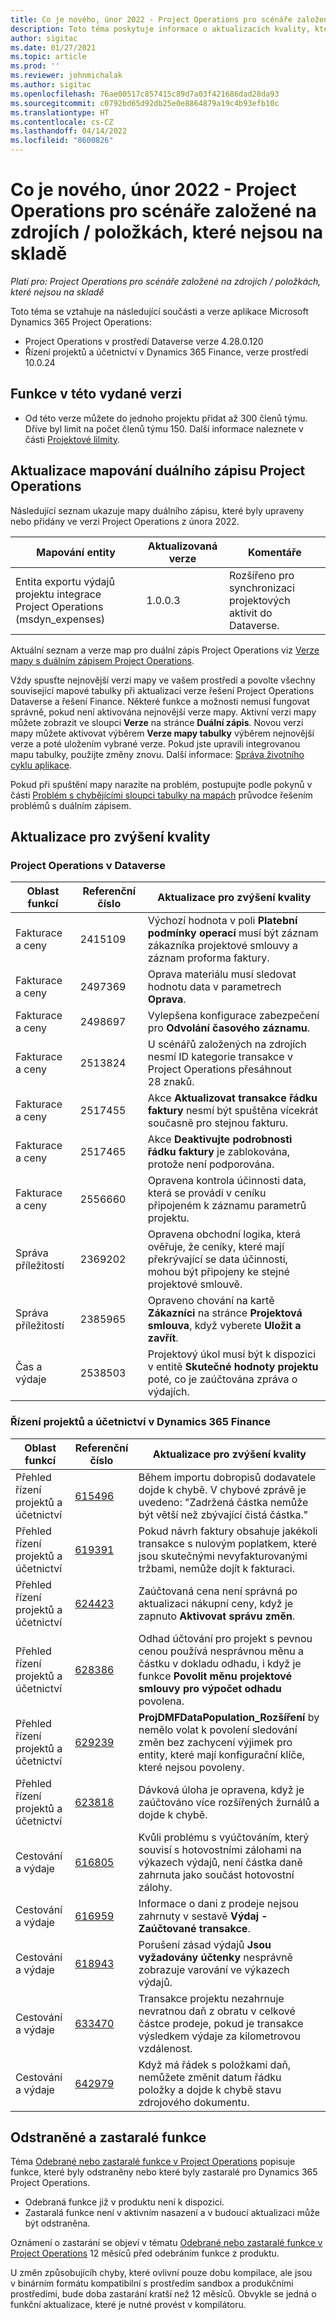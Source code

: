 ```yaml
---
title: Co je nového, únor 2022 - Project Operations pro scénáře založené na zdrojích / položkách, které nejsou na skladě
description: Toto téma poskytuje informace o aktualizacích kvality, které jsou k dispozici ve verzi Project Operations z února 2022 pro scénáře založené na zdrojích / neskladových položkách.
author: sigitac
ms.date: 01/27/2021
ms.topic: article
ms.prod: ''
ms.reviewer: johnmichalak
ms.author: sigitac
ms.openlocfilehash: 76ae00517c857415c89d7a03f421686dad28da93
ms.sourcegitcommit: c0792bd65d92db25e0e8864879a19c4b93efb10c
ms.translationtype: HT
ms.contentlocale: cs-CZ
ms.lasthandoff: 04/14/2022
ms.locfileid: "8600826"
---
```

# <a name="whats-new-february-2022---project-operations-for-resourcenon-stocked-based-scenarios"></a>Co je nového, únor 2022 - Project Operations pro scénáře založené na zdrojích / položkách, které nejsou na skladě

*Platí pro: Project Operations pro scénáře založené na zdrojích / položkách, které nejsou na skladě*

Toto téma se vztahuje na následující součásti a verze aplikace Microsoft Dynamics 365 Project Operations:

- Project Operations v prostředí Dataverse verze 4.28.0.120
- Řízení projektů a účetnictví v Dynamics 365 Finance, verze prostředí 10.0.24

## <a name="features-included-in-this-release"></a>Funkce v této vydané verzi

- Od této verze můžete do jednoho projektu přidat až 300 členů týmu. Dříve byl limit na počet členů týmu 150. Další informace naleznete v části [Projektové lilmity](../project-management/create-wbs.md#project-limitations).

## <a name="project-operations-dual-write-map-updates"></a>Aktualizace mapování duálního zápisu Project Operations

Následující seznam ukazuje mapy duálního zápisu, které byly upraveny nebo přidány ve verzi Project Operations z února 2022.

| Mapování entity | Aktualizovaná verze | Komentáře |
| --- | --- | --- |
| Entita exportu výdajů projektu integrace Project Operations (msdyn\_expenses) | 1.0.0.3 | Rozšířeno pro synchronizaci projektových aktivit do Dataverse. |

Aktuální seznam a verze map pro duální zápis Project Operations viz [Verze mapy s duálním zápisem Project Operations](../environment/resource-dual-write-maps.md).

Vždy spusťte nejnovější verzi mapy ve vašem prostředí a povolte všechny související mapové tabulky při aktualizaci verze řešení Project Operations Dataverse a řešení Finance. Některé funkce a možnosti nemusí fungovat správně, pokud není aktivována nejnovější verze mapy. Aktivní verzi mapy můžete zobrazit ve sloupci **Verze** na stránce **Duální zápis**. Novou verzi mapy můžete aktivovat výběrem **Verze mapy tabulky** výběrem nejnovější verze a poté uložením vybrané verze. Pokud jste upravili integrovanou mapu tabulky, použijte změny znovu. Další informace: [Správa životního cyklu aplikace](/dynamics365/fin-ops-core/dev-itpro/data-entities/dual-write/app-lifecycle-management).

Pokud při spuštění mapy narazíte na problém, postupujte podle pokynů v části [Problém s chybějícími sloupci tabulky na mapách](/dynamics365/fin-ops-core/dev-itpro/data-entities/dual-write/dual-write-troubleshooting-finops-upgrades#missing-table-columns-issue-on-maps) průvodce řešením problémů s duálním zápisem.

## <a name="quality-updates"></a>Aktualizace pro zvýšení kvality

### <a name="project-operations-on-dataverse"></a>Project Operations v Dataverse

| Oblast funkcí | Referenční číslo | Aktualizace pro zvýšení kvality |
| --- | --- | --- |
| Fakturace a ceny | 2415109 | Výchozí hodnota v poli **Platební podmínky operací** musí být záznam zákazníka projektové smlouvy a záznam proforma faktury. |
| Fakturace a ceny | 2497369 | Oprava materiálu musí sledovat hodnotu data v parametrech **Oprava**. |
| Fakturace a ceny | 2498697 | Vylepšena konfigurace zabezpečení pro **Odvolání časového záznamu**. |
| Fakturace a ceny | 2513824 | U scénářů založených na zdrojích nesmí ID kategorie transakce v Project Operations přesáhnout 28 znaků. |
| Fakturace a ceny | 2517455 | Akce **Aktualizovat transakce řádku faktury** nesmí být spuštěna vícekrát současně pro stejnou fakturu. |
| Fakturace a ceny | 2517465 | Akce **Deaktivujte podrobnosti řádku faktury** je zablokována, protože není podporována. |
| Fakturace a ceny | 2556660 | Opravena kontrola účinnosti data, která se provádí v ceníku připojeném k záznamu parametrů projektu. |
| Správa příležitostí | 2369202 | Opravena obchodní logika, která ověřuje, že ceníky, které mají překrývající se data účinnosti, mohou být připojeny ke stejné projektové smlouvě. |
| Správa příležitostí | 2385965 | Opraveno chování na kartě **Zákazníci** na stránce **Projektová smlouva**, když vyberete **Uložit a zavřít**. |
| Čas a výdaje | 2538503 | Projektový úkol musí být k dispozici v entitě **Skutečné hodnoty projektu** poté, co je zaúčtována zpráva o výdajích. |

### <a name="project-management-and-accounting-on-dynamics-365-finance"></a>Řízení projektů a účetnictví v Dynamics 365 Finance

| Oblast funkcí | Referenční číslo | Aktualizace pro zvýšení kvality |
| --- | --- | --- |
| Přehled řízení projektů a účetnictví | [615496](https://fix.lcs.dynamics.com/Issue/Details/?bugId=615496) | Během importu dobropisů dodavatele dojde k chybě. V chybové zprávě je uvedeno: "Zadržená částka nemůže být větší než zbývající čistá částka." |
| Přehled řízení projektů a účetnictví | [619391](https://fix.lcs.dynamics.com/Issue/Details/?bugId=619391) | Pokud návrh faktury obsahuje jakékoli transakce s nulovým poplatkem, které jsou skutečnými nevyfakturovanými tržbami, nemůže dojít k fakturaci. |
| Přehled řízení projektů a účetnictví | [624423](https://fix.lcs.dynamics.com/Issue/Details/?bugId=624423) | Zaúčtovaná cena není správná po aktualizaci nákupní ceny, když je zapnuto **Aktivovat správu změn**.|
| Přehled řízení projektů a účetnictví | [628386](https://fix.lcs.dynamics.com/Issue/Details/?bugId=628386) | Odhad účtování pro projekt s pevnou cenou používá nesprávnou měnu a částku v dokladu odhadu, i když je funkce **Povolit měnu projektové smlouvy pro výpočet odhadu** povolena. |
| Přehled řízení projektů a účetnictví | [629239](https://fix.lcs.dynamics.com/Issue/Details/?bugId=629239) | **ProjDMFDataPopulation\_Rozšíření** by nemělo volat k povolení sledování změn bez zachycení výjimek pro entity, které mají konfigurační klíče, které nejsou povoleny. |
| Přehled řízení projektů a účetnictví | [623818](https://fix.lcs.dynamics.com/Issue/Details/?bugId=623818) | Dávková úloha je opravena, když je zaúčtováno více rozšířených žurnálů a dojde k chybě. |
| Cestování a výdaje | [616805](https://fix.lcs.dynamics.com/Issue/Details/?bugId=616805) | Kvůli problému s vyúčtováním, který souvisí s hotovostními zálohami na výkazech výdajů, není částka daně zahrnuta jako součást hotovostní zálohy. |
| Cestování a výdaje | [616959](https://fix.lcs.dynamics.com/Issue/Details/?bugId=616959) | Informace o dani z prodeje nejsou zahrnuty v sestavě **Výdaj - Zaúčtované transakce**. |
| Cestování a výdaje | [618943](https://fix.lcs.dynamics.com/Issue/Details/?bugId=618943) | Porušení zásad výdajů **Jsou vyžadovány účtenky** nesprávně zobrazuje varování ve výkazech výdajů. |
| Cestování a výdaje | [633470](https://fix.lcs.dynamics.com/Issue/Details/?bugId=633470) | Transakce projektu nezahrnuje nevratnou daň z obratu v celkové částce prodeje, pokud je transakce výsledkem výdaje za kilometrovou vzdálenost. |
| Cestování a výdaje | [642979](https://fix.lcs.dynamics.com/Issue/Details/?bugId=642979) | Když má řádek s položkami daň, nemůžete změnit datum řádku položky a dojde k chybě stavu zdrojového dokumentu. |

## <a name="removed-and-deprecated-features"></a>Odstraněné a zastaralé funkce

Téma [Odebrané nebo zastaralé funkce v Project Operations](removed-depreciated-features-project.md) popisuje funkce, které byly odstraněny nebo které byly zastaralé pro Dynamics 365 Project Operations.

- Odebraná funkce již v produktu není k dispozici.
- Zastaralá funkce není v aktivním nasazení a v budoucí aktualizaci může být odstraněna.

Oznámení o zastarání se objeví v tématu [Odebrané nebo zastaralé funkce v Project Operations](removed-depreciated-features-project.md) 12 měsíců před odebráním funkce z produktu.

U změn způsobujícíh chyby, které ovlivní pouze dobu kompilace, ale jsou v binárním formátu kompatibilní s prostředím sandbox a produkčními prostředími, bude doba zastarání kratší než 12 měsíců. Obvykle se jedná o funkční aktualizace, které je nutné provést v kompilátoru.
